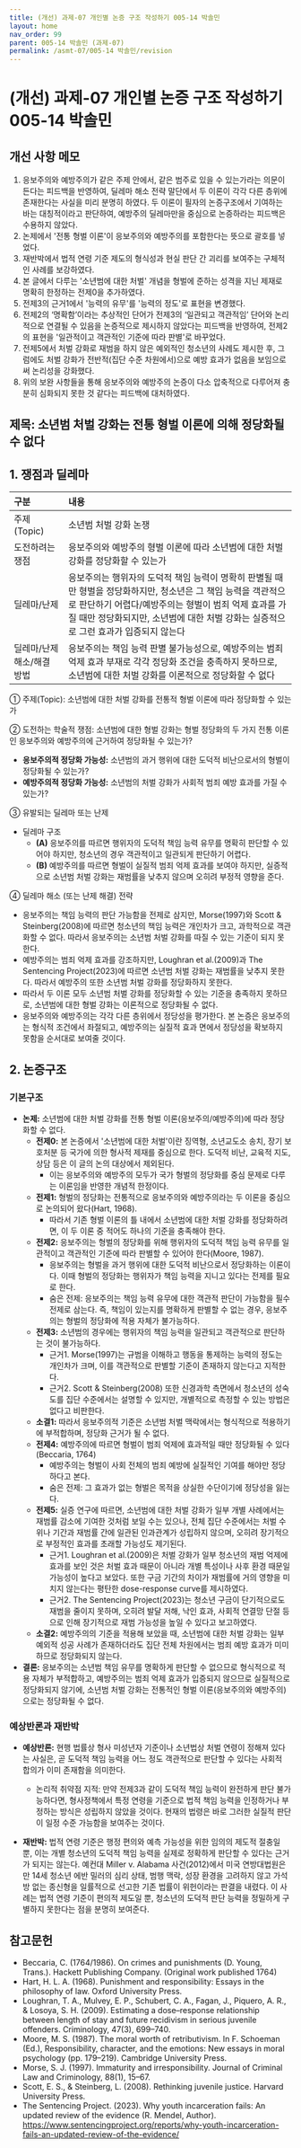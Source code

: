 ```yaml
---
title: (개선) 과제-07 개인별 논증 구조 작성하기 005-14 박솔민
layout: home
nav_order: 99
parent: 005-14 박솔민 (과제-07)
permalink: /asmt-07/005-14 박솔민/revision
---
```


# (개선) 과제-07 개인별 논증 구조 작성하기 005-14 박솔민 

## 개선 사항 메모

1. 응보주의와 예방주의가 같은 주제 안에서, 같은 범주로 있을 수 있는가라는 의문이 든다는 피드백을 반영하여, 딜레마 해소 전략 말단에서 두 이론이 각각 다른 층위에 존재한다는 사실을 미리 분명히 하였다. 두 이론이 필자의 논증구조에서 기여하는 바는 대칭적이라고 판단하여, 예방주의 딜레마만을 중심으로 논증하라는 피드백은 수용하지 않았다.
2. 논제에서 '전통 형벌 이론'이 응보주의와 예방주의를 포함한다는 뜻으로 괄호를 넣었다.
3. 재반박에서 법적 연령 기준 제도의 형식성과 현실 판단 간 괴리를 보여주는 구체적인 사례를 보강하였다.
4. 본 글에서 다루는 '소년범에 대한 처벌' 개념을 형벌에 준하는 성격을 지닌 제재로 명확히 한정하는 전제0을 추가하였다.
5. 전제3의 근거1에서 '능력의 유무'를 '능력의 정도'로 표현을 변경했다.
6. 전제2의 ‘명확함’이라는 추상적인 단어가 전제3의 ‘일관되고 객관적임’ 단어와 논리적으로 연결될 수 있음을 논증적으로 제시하지 않았다는 피드백을 반영하여, 전제2의 표현을 '일관적이고 객관적인 기준에 따라 판별'로 바꾸었다.
7. 전제5에서 처벌 강화로 재범을 하지 않은 예외적인 청소년의 사례도 제시한 후, 그럼에도 처벌 강화가 전반적(집단 수준 차원에서)으로 예방 효과가 없음을 보임으로써 논리성을 강화했다.
8. 위의 보완 사항들을 통해 응보주의와 예방주의 논증이 다소 압축적으로 다루어져 충분히 심화되지 못한 것 같다는 피드백에 대처하였다.

## 제목: 소년범 처벌 강화는 전통 형벌 이론에 의해 정당화될 수 없다 

## 1. 쟁점과 딜레마

| 구분 | 내용 |
|:---|:---|
| 주제(Topic) | 소년범 처벌 강화 논쟁 |
| 도전하려는 쟁점 | 응보주의와 예방주의 형벌 이론에 따라 소년범에 대한 처벌 강화를 정당화할 수 있는가 |
| 딜레마/난제 | 응보주의는 행위자의 도덕적 책임 능력이 명확히 판별될 때만 형벌을 정당화하지만, 청소년은 그 책임 능력을 객관적으로 판단하기 어렵다/예방주의는 형벌이 범죄 억제 효과를 가질 때만 정당화되지만, 소년범에 대한 처벌 강화는 실증적으로 그런 효과가 입증되지 않는다 |
| 딜레마/난제 해소/해결 방법 | 응보주의는 책임 능력 판별 불가능성으로, 예방주의는 범죄 억제 효과 부재로 각각 정당화 조건을 충족하지 못하므로, 소년범에 대한 처벌 강화를 이론적으로 정당화할 수 없다 |

① 주제(Topic): 소년범에 대한 처벌 강화를 전통적 형벌 이론에 따라 정당화할 수 있는가 

② 도전하는 학술적 쟁점: 소년범에 대한 형벌 강화는 형벌 정당화의 두 가지 전통 이론인 응보주의와 예방주의에 근거하여 정당화될 수 있는가? 

- **응보주의적 정당화 가능성:** 소년범의 과거 행위에 대한 도덕적 비난으로서의 형벌이 정당화될 수 있는가?  
- **예방주의적 정당화 가능성:** 소년범의 처벌 강화가 사회적 범죄 예방 효과를 가질 수 있는가?

③ 유발되는 딜레마 또는 난제

- 딜레마 구조
  - **(A)** 응보주의를 따르면 행위자의 도덕적 책임 능력 유무를 명확히 판단할 수 있어야 하지만, 청소년의 경우 객관적이고 일관되게 판단하기 어렵다.
  - **(B)** 예방주의를 따르면 형벌이 실질적 범죄 억제 효과를 보여야 하지만, 실증적으로 소년범 처벌 강화는 재범률을 낮추지 않으며 오히려 부정적 영향을 준다.

④ 딜레마 해소 (또는 난제 해결) 전략

- 응보주의는 책임 능력의 판단 가능함을 전제로 삼지만, Morse(1997)와 Scott & Steinberg(2008)에 따르면 청소년의 책임 능력은 개인차가 크고, 과학적으로 객관화할 수 없다. 따라서 응보주의는 소년범 처벌 강화를 따질 수 있는 기준이 되지 못한다.
- 예방주의는 범죄 억제 효과를 강조하지만, Loughran et al.(2009)과 The Sentencing Project(2023)에 따르면 소년범 처벌 강화는 재범률을 낮추지 못한다. 따라서 예방주의 또한 소년범 처벌 강화를 정당화하지 못한다.
- 따라서 두 이론 모두 소년범 처벌 강화를 정당화할 수 있는 기준을 충족하지 못하므로, 소년범에 대한 형벌 강화는 이론적으로 정당화될 수 없다.
- 응보주의와 예방주의는 각각 다른 층위에서 정당성을 평가한다. 본 논증은 응보주의는 형식적 조건에서 좌절되고, 예방주의는 실질적 효과 면에서 정당성을 확보하지 못함을 순서대로 보여줄 것이다.

## 2. 논증구조

### 기본구조

- **논제:** 소년범에 대한 처벌 강화를 전통 형벌 이론(응보주의/예방주의)에 따라 정당화할 수 없다.
  - **전제0:** 본 논증에서 '소년범에 대한 처벌'이란 징역형, 소년교도소 송치, 장기 보호처분 등 국가에 의한 형사적 제재를 중심으로 한다. 도덕적 비난, 교육적 지도, 상담 등은 이 글의 논의 대상에서 제외된다.
      - 이는 응보주의와 예방주의 모두가 국가 형벌의 정당화를 중심 문제로 다루는 이론임을 반영한 개념적 한정이다. 
  - **전제1:** 형벌의 정당화는 전통적으로 응보주의와 예방주의라는 두 이론을 중심으로 논의되어 왔다(Hart, 1968). 
      - 따라서 기존 형벌 이론의 틀 내에서 소년범에 대한 처벌 강화를 정당화하려면, 이 두 이론 중 적어도 하나의 기준을 충족해야 한다.
  - **전제2:** 응보주의는 형벌의 정당화를 위해 행위자의 도덕적 책임 능력 유무를 일관적이고 객관적인 기준에 따라 판별할 수 있어야 한다(Moore, 1987).
      - 응보주의는 형벌을 과거 행위에 대한 도덕적 비난으로서 정당화하는 이론이다. 이때 형벌의 정당화는 행위자가 책임 능력을 지니고 있다는 전제를 필요로 한다.
      - 숨은 전제: 응보주의는 책임 능력 유무에 대한 객관적 판단이 가능함을 필수 전제로 삼는다. 즉, 책임이 있는지를 명확하게 판별할 수 없는 경우, 응보주의는 형벌의 정당화에 적용 자체가 불가능하다.
  - **전제3:** 소년범의 경우에는 행위자의 책임 능력을 일관되고 객관적으로 판단하는 것이 불가능하다.
      - 근거1. Morse(1997)는 규범을 이해하고 행동을 통제하는 능력의 정도는 개인차가 크며, 이를 객관적으로 판별할 기준이 존재하지 않는다고 지적한다.
      - 근거2. Scott & Steinberg(2008) 또한 신경과학 측면에서 청소년의 성숙도를 집단 수준에서는 설명할 수 있지만, 개별적으로 측정할 수 있는 방법은 없다고 비판한다.
  - **소결1:** 따라서 응보주의적 기준은 소년범 처벌 맥락에서는 형식적으로 적용하기에 부적합하며, 정당화 근거가 될 수 없다.
  - **전제4:** 예방주의에 따르면 형벌이 범죄 억제에 효과적일 때만 정당화될 수 있다(Beccaria, 1764)
      - 예방주의는 형벌이 사회 전체의 범죄 예방에 실질적인 기여를 해야만 정당하다고 본다. 
      - 숨은 전제: 그 효과가 없는 형벌은 목적을 상실한 수단이기에 정당성을 잃는다.
  - **전제5:** 실증 연구에 따르면, 소년범에 대한 처벌 강화가 일부 개별 사례에서는 재범률 감소에 기여한 것처럼 보일 수는 있으나, 전체 집단 수준에서는 처벌 수위나 기간과 재범률 간에 일관된 인과관계가 성립하지 않으며, 오히려 장기적으로 부정적인 효과를 초래할 가능성도 제기된다.
      - 근거1. Loughran et al.(2009)은 처벌 강화가 일부 청소년의 재범 억제에 효과를 보인 것은 처벌 효과 때문이 아니라 개별 특성이나 사후 환경 때문일 가능성이 높다고 보았다. 또한 구금 기간의 차이가 재범률에 거의 영향을 미치지 않는다는 평탄한 dose-response curve를 제시하였다.
      - 근거2. The Sentencing Project(2023)는 청소년 구금이 단기적으로도 재범을 줄이지 못하며, 오히려 발달 저해, 낙인 효과, 사회적 연결망 단절 등으로 인해 장기적으로 재범 가능성을 높일 수 있다고 보고하였다.
  - **소결2:** 예방주의의 기준을 적용해 보았을 때, 소년범에 대한 처벌 강화는 일부 예외적 성공 사례가 존재하더라도 집단 전체 차원에서는 범죄 예방 효과가 미미하므로 정당화되지 않는다.
- **결론:** 응보주의는 소년범 책임 유무를 명확하게 판단할 수 없으므로 형식적으로 적용 자체가 부적합하고, 예방주의는 범죄 억제 효과가 입증되지 않으므로 실질적으로 정당화되지 않기에, 소년범 처벌 강화는 전통적인 형벌 이론(응보주의와 예방주의)으로는 정당화될 수 없다.  

### 예상반론과 재반박

- **예상반론:** 현행 법률상 형사 미성년자 기준이나 소년법상 처벌 연령이 정해져 있다는 사실은, 곧 도덕적 책임 능력을 어느 정도 객관적으로 판단할 수 있다는 사회적 합의가 이미 존재함을 의미한다.
  - 논리적 취약점 지적: 만약 전제3과 같이 도덕적 책임 능력이 완전하게 판단 불가능하다면, 형사정책에서 특정 연령을 기준으로 법적 책임 능력을 인정하거나 부정하는 방식은 성립하지 않았을 것이다. 현재의 법령은 바로 그러한 실질적 판단이 일정 수준 가능함을 보여주는 것이다.

- **재반박:** 법적 연령 기준은 행정 편의와 예측 가능성을 위한 임의의 제도적 절충일 뿐, 이는 개별 청소년의 도덕적 책임 능력을 실제로 정확하게 판단할 수 있다는 근거가 되지는 않는다. 예컨대 Miller v. Alabama 사건(2012)에서 미국 연방대법원은 만 14세 청소년 에반 밀러의 심리 상태, 범행 맥락, 성장 환경을 고려하지 않고 가석방 없는 종신형을 일률적으로 선고한 기존 법률이 위헌이라는 판결을 내렸다. 이 사례는 법적 연령 기준이 편의적 제도일 뿐, 청소년의 도덕적 판단 능력을 정밀하게 구별하지 못한다는 점을 분명히 보여준다.


## 참고문헌
- Beccaria, C. (1764/1986). On crimes and punishments (D. Young, Trans.). Hackett Publishing Company. (Original work published 1764)
- Hart, H. L. A. (1968). Punishment and responsibility: Essays in the philosophy of law. Oxford University Press.
- Loughran, T. A., Mulvey, E. P., Schubert, C. A., Fagan, J., Piquero, A. R., & Losoya, S. H. (2009).
Estimating a dose–response relationship between length of stay and future recidivism in serious juvenile offenders. Criminology, 47(3), 699–740. 
- Moore, M. S. (1987). The moral worth of retributivism. In F. Schoeman (Ed.), Responsibility, character, and the emotions: New essays in moral psychology (pp. 179–219). Cambridge University Press.
-  Morse, S. J. (1997). Immaturity and irresponsibility. Journal of Criminal Law and Criminology, 88(1), 15–67.
- Scott, E. S., & Steinberg, L. (2008). Rethinking juvenile justice. Harvard University Press.
- The Sentencing Project. (2023). Why youth incarceration fails: An updated review of the evidence (R. Mendel, Author). https://www.sentencingproject.org/reports/why-youth-incarceration-fails-an-updated-review-of-the-evidence/
